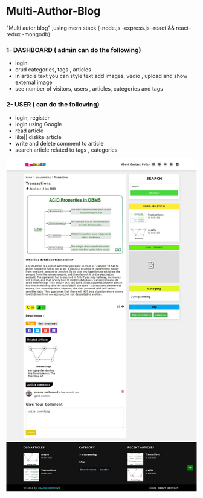# Multi-Author-Blog

"Multi autor blog" ,using mern stack (-node.js -express.js -react && react-redux -mongodb)

### 1- DASHBOARD ( admin can do the following)
- login
- crud categories, tags , articles
- in article text you can style text add images, vedio , upload and show external image
- see number of visitors, users , articles, categories and tags

### 2- USER ( can do the following)

- login, register
- login using Google
- read article
- like|| dislike article
- write and delete comment to article
- search article related to tags , categories

![](blog-imgs/p1.jpg)

